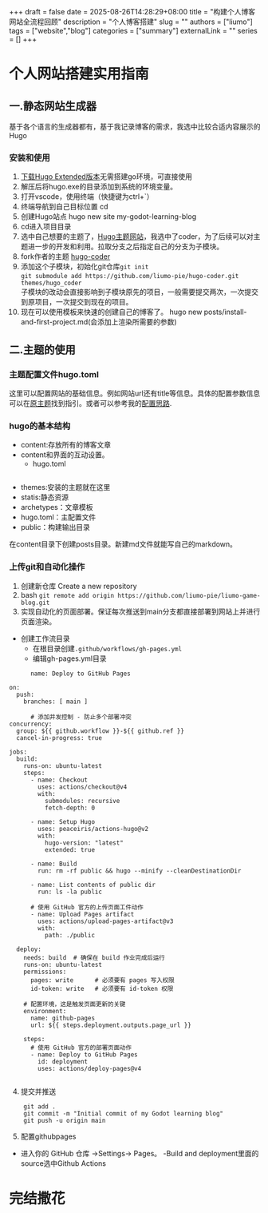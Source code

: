 +++
draft = false
date = 2025-08-26T14:28:29+08:00
title = "构建个人博客网站全流程回顾"
description = "个人博客搭建"
slug = ""
authors = ["liumo"]
tags = ["website","blog"]
categories = ["summary"]
externalLink = ""
series = []
+++
# 个人网站搭建实用指南
## 一.静态网站生成器

基于各个语言的生成器都有，基于我记录博客的需求，我选中比较合适内容展示的Hugo  
### 安装和使用
1. [下载Hugo Extended版本](https://github.com/gohugoio/hugo/releases)无需搭建go环境，可直接使用
2. 解压后将hugo.exe的目录添加到系统的环境变量。
3. 打开vscode，使用终端（快捷键为ctrl+`）
4. 终端导航到自己目标位置 cd
5. 创建Hugo站点 hugo new site my-godot-learning-blog
6. cd进入项目目录
7. 选中自己想要的主题了，[Hugo主题网站](https://themes.gohugo.io/)，我选中了coder，为了后续可以对主题进一步的开发和利用。拉取分支之后指定自己的分支为子模块。
8. fork作者的主题 [hugo-coder](https://github.com/luizdepra/hugo-coder.git)
9. 添加这个子模块，初始化git仓库`git init`  
`git submodule add https://github.com/liumo-pie/hugo-coder.git themes/hugo_coder`  
子模块的改动会直接影响到子模块原先的项目，一般需要提交两次，一次提交到原项目，一次提交到现在的项目。
1.  现在可以使用模板来快速的创建自己的博客了。 hugo new posts/install-and-first-project.md(会添加上渲染所需要的参数)
    
## 二.主题的使用
### 主题配置文件hugo.toml
这里可以配置网站的基础信息。例如网站url还有title等信息。具体的配置参数信息可以在[原主题](https://github.com/luizdepra/hugo-coder/blob/main/docs/configurations.md)找到指引。或者可以参考我的[配置思路](https://liumo-pie.github.io/liumo-game-blog/content/posts/hugo_toml_value).

### hugo的基本结构
- content:存放所有的博客文章
 - content和界面的互动设置。
     - hugo.toml  
    ```

    ```
- themes:安装的主题就在这里
- statis:静态资源
- archetypes：文章模板
- hugo.toml：主配置文件
- public：构建输出目录
  
在content目录下创建posts目录。新建md文件就能写自己的markdown。

### 上传git和自动化操作
1. 创建新仓库 Create a new repository
2. bash 
   ```git remote add origin https://github.com/liumo-pie/liumo-game-blog.git```
3. 实现自动化的页面部署。保证每次推送到main分支都直接部署到网站上并进行页面渲染。
- 创建工作流目录
   - 在根目录创建`.github/workflows/gh-pages.yml`
   - 编辑gh-pages.yml目录  
```
      name: Deploy to GitHub Pages

on:
  push:
    branches: [ main ]

      # 添加并发控制 - 防止多个部署冲突
concurrency:
  group: ${{ github.workflow }}-${{ github.ref }}
  cancel-in-progress: true

jobs:
  build:
    runs-on: ubuntu-latest
    steps:
      - name: Checkout
        uses: actions/checkout@v4
        with:
          submodules: recursive
          fetch-depth: 0

      - name: Setup Hugo
        uses: peaceiris/actions-hugo@v2
        with:
          hugo-version: "latest"
          extended: true

      - name: Build
        run: rm -rf public && hugo --minify --cleanDestinationDir
      
      - name: List contents of public dir
        run: ls -la public
        
      # 使用 GitHub 官方的上传页面工件动作
      - name: Upload Pages artifact
        uses: actions/upload-pages-artifact@v3
        with:
          path: ./public

  deploy:
    needs: build  # 确保在 build 作业完成后运行
    runs-on: ubuntu-latest
    permissions:
      pages: write      # 必须要有 pages 写入权限
      id-token: write   # 必须要有 id-token 权限
    
    # 配置环境，这是触发页面更新的关键
    environment:
      name: github-pages
      url: ${{ steps.deployment.outputs.page_url }}
    
    steps:
      # 使用 GitHub 官方的部署页面动作
      - name: Deploy to GitHub Pages
        id: deployment
        uses: actions/deploy-pages@v4
  
```
4. 提交并推送
```
    git add .
    git commit -m "Initial commit of my Godot learning blog"
    git push -u origin main

```
5. 配置githubpages
- 进入你的 GitHub 仓库 ->Settings-> Pages。
-Build and deployment里面的source选中Github Actions
# 完结撒花